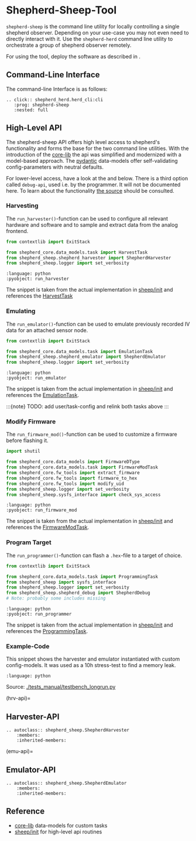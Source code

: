 # Shepherd-Sheep-Tool

`shepherd-sheep` is the command line utility for locally controlling a single shepherd observer.
Depending on your use-case you may not even need to directly interact with it. Use the `shepherd-herd` command line utility to orchestrate a group of shepherd observer remotely.

For using the tool, deploy the software as described in [](../user/getting_started.md).

## Command-Line Interface

The command-line Interface is as follows:

```{eval-rst}
.. click:: shepherd_herd.herd_cli:cli
   :prog: shepherd-sheep
   :nested: full
```

## High-Level API

The shepherd-sheep API offers high level access to shepherd's functionality and forms the base for the two command line utilities.
With the introduction of the [core-lib](https://pypi.org/project/shepherd-core/) the api was simplified and modernized with a model-based approach. The [pydantic](https://docs.pydantic.dev) data-models offer self-validating config-parameters with neutral defaults.

For lower-level access, have a look at the [](#hrv-api) and [](#emu-api) below. There is a third option called `debug-api`, used i.e. by the programmer. 
It will not be documented here. 
To learn about the functionality [the source](https://github.com/orgua/shepherd/blob/main/software/python-package/shepherd_sheep/shepherd_emulator.py) should be consulted.

### Harvesting

The `run_harvester()`-function can be used to configure all relevant hardware and software and to sample and extract data from the analog frontend.

```python
from contextlib import ExitStack

from shepherd_core.data_models.task import HarvestTask
from shepherd_sheep.shepherd_harvester import ShepherdHarvester
from shepherd_sheep.logger import set_verbosity
```
```{literalinclude} ../../software/python-package/shepherd_sheep/__init__.py
:language: python
:pyobject: run_harvester
```

The snippet is taken from the actual implementation in [sheep/init](https://github.com/orgua/shepherd/blob/main/software/python-package/shepherd_sheep/__init__.py) and references the [HarvestTask](https://github.com/orgua/shepherd-datalib/blob/main/shepherd_core/shepherd_core/data_models/task/harvest.py)

### Emulating

The `run_emulator()`-function can be used to emulate previously recorded IV data for an attached sensor node.

```python
from contextlib import ExitStack

from shepherd_core.data_models.task import EmulationTask
from shepherd_sheep.shepherd_emulator import ShepherdEmulator
from shepherd_sheep.logger import set_verbosity
```
```{literalinclude} ../../software/python-package/shepherd_sheep/__init__.py
:language: python
:pyobject: run_emulator
```

The snippet is taken from the actual implementation in [sheep/init](https://github.com/orgua/shepherd/blob/main/software/python-package/shepherd_sheep/__init__.py) and references the [EmulationTask](https://github.com/orgua/shepherd-datalib/blob/main/shepherd_core/shepherd_core/data_models/task/emulation.py). 

:::{note}
TODO: add user/task-config and relink both tasks above
:::

### Modify Firmware

The `run_firmware_mod()`-function can be used to customize a firmware before flashing it.

```python
import shutil

from shepherd_core.data_models import FirmwareDType
from shepherd_core.data_models.task import FirmwareModTask
from shepherd_core.fw_tools import extract_firmware
from shepherd_core.fw_tools import firmware_to_hex
from shepherd_core.fw_tools import modify_uid
from shepherd_sheep.logger import set_verbosity
from shepherd_sheep.sysfs_interface import check_sys_access
```
```{literalinclude} ../../software/python-package/shepherd_sheep/__init__.py
:language: python
:pyobject: run_firmware_mod
```

The snippet is taken from the actual implementation in [sheep/init](https://github.com/orgua/shepherd/blob/main/software/python-package/shepherd_sheep/__init__.py) and references the [FirmwareModTask](https://github.com/orgua/shepherd-datalib/blob/main/shepherd_core/shepherd_core/data_models/task/firmware_mod.py). 

### Program Target

The `run_programmer()`-function can flash a `.hex`-file to a target of choice.

```python
from contextlib import ExitStack

from shepherd_core.data_models.task import ProgrammingTask
from shepherd_sheep import sysfs_interface
from shepherd_sheep.logger import set_verbosity
from shepherd_sheep.shepherd_debug import ShepherdDebug
# Note: probably some includes missing
```
```{literalinclude} ../../software/python-package/shepherd_sheep/__init__.py
:language: python
:pyobject: run_programmer
```

The snippet is taken from the actual implementation in [sheep/init](https://github.com/orgua/shepherd/blob/main/software/python-package/shepherd_sheep/__init__.py) and references the [ProgrammingTask](https://github.com/orgua/shepherd-datalib/blob/main/shepherd_core/shepherd_core/data_models/task/programming.py). 

### Example-Code

This snippet shows the harvester and emulator instantiated with custom config-models. It was used as a 10h stress-test to find a memory leak. 

```{literalinclude} ../../software/python-package/tests_manual/testbench_longrun.py
:language: python
```

Source: [./tests_manual/testbench_longrun.py](https://github.com/orgua/shepherd/blob/main/software/python-package/tests_manual/testbench_longrun.py)


(hrv-api)=
## Harvester-API

```{eval-rst}
.. autoclass:: shepherd_sheep.ShepherdHarvester
    :members:
    :inherited-members:
```

(emu-api)=
## Emulator-API

```{eval-rst}
.. autoclass:: shepherd_sheep.ShepherdEmulator
    :members:
    :inherited-members:
```

## Reference

- [core-lib](https://github.com/orgua/shepherd-datalib/tree/main/shepherd_core/shepherd_core/data_models/task) data-models for custom tasks
- [sheep/init](https://github.com/orgua/shepherd/blob/main/software/python-package/shepherd_sheep/__init__.py) for high-level api routines
